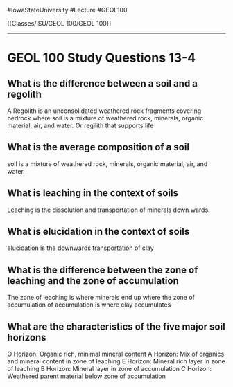 
#IowaStateUniversity  #Lecture  #GEOL100

[[Classes/ISU/GEOL 100/GEOL 100]]

---

# GEOL 100 Study Questions 13-4

## What is the difference between a soil and a regolith  

A Regolith is an unconsolidated weathered rock fragments covering bedrock   where soil is a mixture of weathered rock, minerals, organic material, air, and water. Or regilith that supports life 

## What is the average composition of a soil

soil is a mixture of weathered rock, minerals, organic material, air, and water.

## What is leaching in the context of soils 

Leaching is the dissolution and transportation of minerals down wards.

## What is elucidation in the context of soils 

elucidation is the downwards transportation of clay

## What is the difference between the zone of leaching and the zone of accumulation
The zone of leaching is where minerals end up where the zone of accumulation of accumulation is where clay accumulates 


## What are the characteristics of the five major soil horizons


O Horizon: Organic rich, minimal mineral content
A Horizon: Mix of organics and mineral content in zone of leaching
E Horizon: Mineral rich layer in zone of leaching
B Horizon: Mineral layer in zone of accumulation 
C Horizon: Weathered parent material below zone of accumulation  